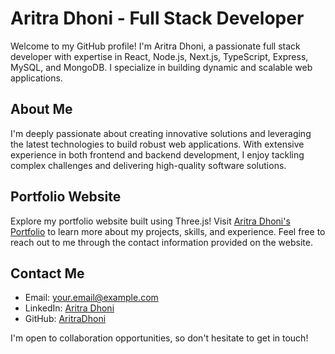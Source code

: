 # Aritra Dhoni - Full Stack Developer

Welcome to my GitHub profile! I'm Aritra Dhoni, a passionate full stack developer with expertise in React, Node.js, Next.js, TypeScript, Express, MySQL, and MongoDB. I specialize in building dynamic and scalable web applications.

## About Me

I'm deeply passionate about creating innovative solutions and leveraging the latest technologies to build robust web applications. With extensive experience in both frontend and backend development, I enjoy tackling complex challenges and delivering high-quality software solutions.

## Portfolio Website

Explore my portfolio website built using Three.js! Visit [Aritra Dhoni's Portfolio](https://your-portfolio-website.com) to learn more about my projects, skills, and experience. Feel free to reach out to me through the contact information provided on the website.

## Contact Me

- Email: your.email@example.com
- LinkedIn: [Aritra Dhoni](https://www.linkedin.com/in/aritra-dhoni-270250232/)
- GitHub: [AritraDhoni](https://github.com/aerisakaaritra)

I'm open to collaboration opportunities, so don't hesitate to get in touch!

